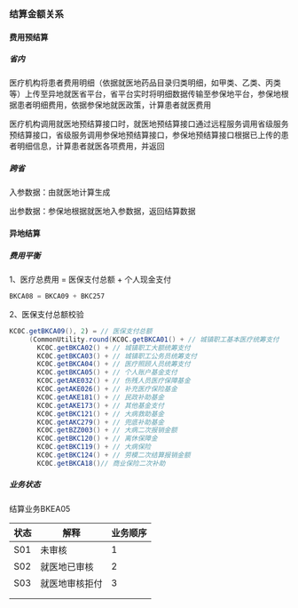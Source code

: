 ### 结算金额关系

#### 费用预结算

##### 省内

医疗机构将患者费用明细（依据就医地药品目录归类明细，如甲类、乙类、丙类等）上传至异地就医省平台，省平台实时将明细数据传输至参保地平台，参保地根据患者明细费用，依据参保地就医政策，计算患者就医费用

医疗机构调用就医地预结算接口时，就医地预结算接口通过远程服务调用省级服务预结算接口，省级服务调用参保地预结算接口，参保地预结算接口根据已上传的患者明细信息，计算患者就医各项费用，并返回

##### 跨省



入参数据：由就医地计算生成

出参数据：参保地根据就医地入参数据，返回结算数据

#### 异地结算

##### 费用平衡

1、医疗总费用 = 医保支付总额 + 个人现金支付

```java
BKCA08 = BKCA09 + BKC257
```

2、医保支付总额校验

```java
KC0C.getBKCA09(), 2) = // 医保支付总额
     (CommonUtility.round(KC0C.getBKCA01() + // 城镇职工基本医疗统筹支付
       KC0C.getBKCA02() + // 城镇职工大额统筹支付
       KC0C.getBKCA03() + // 城镇职工公务员统筹支付
       KC0C.getBKCA04() + // 医疗照顾人员统筹支付
       KC0C.getBKCA05() + // 个人账户基金支付
       KC0C.getAKE032() + // 伤残人员医疗保障基金
       KC0C.getAKE026() + // 补充医疗保险基金
       KC0C.getAKE181() + // 民政补助基金
       KC0C.getAKE173() + // 其他基金支付
       KC0C.getBKC121() + // 大病救助基金
       KC0C.getAKC279() + // 兜底补助基金
       KC0C.getBZZ003() + // 大病二次报销金额
       KC0C.getBKC120() + // 离休保障金
       KC0C.getBKC119() + // 大病保险
       KC0C.getBKC124() + // 劳模二次结算报销金额
       KC0C.getBKCA18()// 商业保险二次补助
```

##### 业务状态

结算业务BKEA05

| 状态 | 解释           | 业务顺序 |
| ---- | -------------- | -------- |
| S01  | 未审核         | 1        |
| S02  | 就医地已审核   | 2        |
| S03  | 就医地审核拒付 | 3        |
|      |                |          |
|      |                |          |

